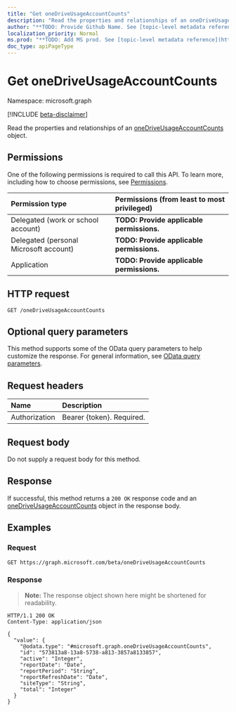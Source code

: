 ```yaml
---
title: "Get oneDriveUsageAccountCounts"
description: "Read the properties and relationships of an oneDriveUsageAccountCounts object."
author: "**TODO: Provide Github Name. See [topic-level metadata reference](https://msgo.azurewebsites.net/add/document/guidelines/metadata.html#topic-level-metadata)**"
localization_priority: Normal
ms.prod: "**TODO: Add MS prod. See [topic-level metadata reference](https://msgo.azurewebsites.net/add/document/guidelines/metadata.html#topic-level-metadata)**"
doc_type: apiPageType
---
```


# Get oneDriveUsageAccountCounts
Namespace: microsoft.graph

[!INCLUDE [beta-disclaimer](../../includes/beta-disclaimer.md)]

Read the properties and relationships of an [oneDriveUsageAccountCounts](../resources/onedriveusageaccountcounts.md) object.

## Permissions
One of the following permissions is required to call this API. To learn more, including how to choose permissions, see [Permissions](/graph/permissions-reference).

|Permission type|Permissions (from least to most privileged)|
|:---|:---|
|Delegated (work or school account)|**TODO: Provide applicable permissions.**|
|Delegated (personal Microsoft account)|**TODO: Provide applicable permissions.**|
|Application|**TODO: Provide applicable permissions.**|

## HTTP request

<!-- {
  "blockType": "ignored"
}
-->
``` http
GET /oneDriveUsageAccountCounts
```

## Optional query parameters
This method supports some of the OData query parameters to help customize the response. For general information, see [OData query parameters](/graph/query-parameters).

## Request headers
|Name|Description|
|:---|:---|
|Authorization|Bearer {token}. Required.|

## Request body
Do not supply a request body for this method.

## Response

If successful, this method returns a `200 OK` response code and an [oneDriveUsageAccountCounts](../resources/onedriveusageaccountcounts.md) object in the response body.

## Examples

### Request
<!-- {
  "blockType": "request",
  "name": "get_onedriveusageaccountcounts"
}
-->
``` http
GET https://graph.microsoft.com/beta/oneDriveUsageAccountCounts
```


### Response
>**Note:** The response object shown here might be shortened for readability.
<!-- {
  "blockType": "response",
  "truncated": true,
  "@odata.type": "microsoft.graph.oneDriveUsageAccountCounts"
}
-->
``` http
HTTP/1.1 200 OK
Content-Type: application/json

{
  "value": {
    "@odata.type": "#microsoft.graph.oneDriveUsageAccountCounts",
    "id": "573813a8-13a8-5738-a813-3857a8133857",
    "active": "Integer",
    "reportDate": "Date",
    "reportPeriod": "String",
    "reportRefreshDate": "Date",
    "siteType": "String",
    "total": "Integer"
  }
}
```

